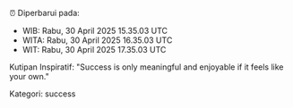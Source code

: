 ⏰ Diperbarui pada:
- WIB: Rabu, 30 April 2025 15.35.03 UTC
- WITA: Rabu, 30 April 2025 16.35.03 UTC
- WIT: Rabu, 30 April 2025 17.35.03 UTC

Kutipan Inspiratif:
"Success is only meaningful and enjoyable if it feels like your own."


Kategori: success

